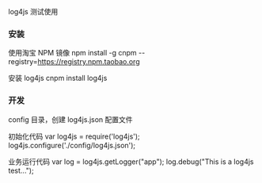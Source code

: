 log4js 测试使用

### 安装

使用淘宝 NPM 镜像
npm install -g cnpm --registry=https://registry.npm.taobao.org

安装 log4js
cnpm install log4js



### 开发

config 目录，创建 log4js.json 配置文件


初始化代码
var log4js = require('log4js');
log4js.configure('./config/log4js.json');


业务运行代码
var log = log4js.getLogger("app");
log.debug("This is a log4js test...");

